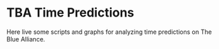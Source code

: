 # TBA Time Predictions

Here live some scripts and graphs for analyzing time predictions on The Blue Alliance.

